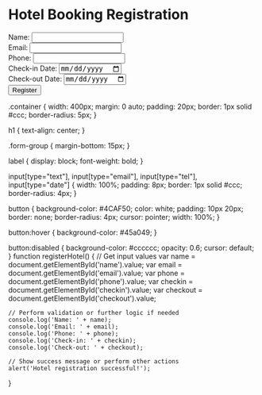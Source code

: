 <!DOCTYPE html>
<html>
<head>
    <title>Hotel Booking Registration Form</title>
    <link rel="stylesheet" type="text/css" href="styles.css">
    <script src="script.js"></script>
</head>
<body>
    <div class="container">
        <form id="registration-form" onsubmit="event.preventDefault(); registerHotel();">
            <h1>Hotel Booking Registration</h1>
            <div class="form-group">
                <label for="name">Name:</label>
                <input type="text" id="name" required>
            </div>
            <div class="form-group">
                <label for="email">Email:</label>
                <input type="email" id="email" required>
            </div>
            <div class="form-group">
                <label for="phone">Phone:</label>
                <input type="tel" id="phone" pattern="[0-9]{10}" required>
            </div>
            <div class="form-group">
                <label for="checkin">Check-in Date:</label>
                <input type="date" id="checkin" required>
            </div>
            <div class="form-group">
                <label for="checkout">Check-out Date:</label>
                <input type="date" id="checkout" required>
            </div>
            <div class="form-group">
                <button type="submit">Register</button>
            </div>
        </form>
    </div>
</body>
</html>
.container {
    width: 400px;
    margin: 0 auto;
    padding: 20px;
    border: 1px solid #ccc;
    border-radius: 5px;
}

h1 {
    text-align: center;
}

.form-group {
    margin-bottom: 15px;
}

label {
    display: block;
    font-weight: bold;
}

input[type="text"],
input[type="email"],
input[type="tel"],
input[type="date"] {
    width: 100%;
    padding: 8px;
    border: 1px solid #ccc;
    border-radius: 4px;
}

button {
    background-color: #4CAF50;
    color: white;
    padding: 10px 20px;
    border: none;
    border-radius: 4px;
    cursor: pointer;
    width: 100%;
}

button:hover {
    background-color: #45a049;
}

button:disabled {
    background-color: #cccccc;
    opacity: 0.6;
    cursor: default;
}
function registerHotel() {
    // Get input values
    var name = document.getElementById('name').value;
    var email = document.getElementById('email').value;
    var phone = document.getElementById('phone').value;
    var checkin = document.getElementById('checkin').value;
    var checkout = document.getElementById('checkout').value;

    // Perform validation or further logic if needed
    console.log('Name: ' + name);
    console.log('Email: ' + email);
    console.log('Phone: ' + phone);
    console.log('Check-in: ' + checkin);
    console.log('Check-out: ' + checkout);

    // Show success message or perform other actions
    alert('Hotel registration successful!');
}


